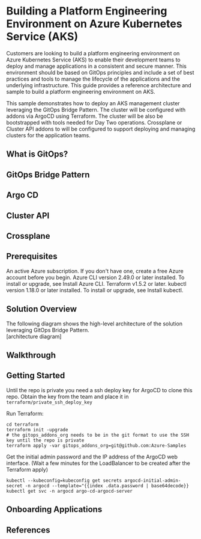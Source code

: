 # Building a Platform Engineering Environment on Azure Kubernetes Service (AKS)
Customers are looking to build a platform engineering environment on Azure Kubernetes Service (AKS) to enable their development teams to deploy and manage applications in a consistent and secure manner. This environment should be based on GitOps principles and include a set of best practices and tools to manage the lifecycle of the applications and the underlying infrastructure. This guide provides a reference architecture and sample to build a platform engineering environment on AKS.

This sample demonstrates how to deploy an AKS management cluster leveraging the GitOps Bridge Pattern.  The cluster will be configured with addons via ArgoCD using Terraform.  The cluster will be also be bootstrapped with tools needed for Day Two operations.  Crossplane or Cluster API addons to will be configured to support deploying and managing clusters for the application teams.

## What is GitOps?

## GitOps Bridge Pattern

## Argo CD

## Cluster API

## Crossplane



## Prerequisites
An active Azure subscription. If you don't have one, create a free Azure account before you begin.
Azure CLI version 2.49.0 or later installed. To install or upgrade, see Install Azure CLI.
Terraform v1.5.2 or later.
kubectl version 1.18.0 or later installed. To install or upgrade, see Install kubectl.


## Solution Overview
The following diagram shows the high-level architecture of the solution leveraging GitOps Bridge Pattern.  
[architecture diagram]


## Walkthrough

## Getting Started

Until the repo is private you need a ssh deploy key for ArgoCD to clone this repo.
Obtain the key from the team and place it in `terraform/private_ssh_deploy_key`

Run Terraform:

```
cd terraform
terraform init -upgrade
# the gitops_addons_org needs to be in the git format to use the SSH key until the repo is private
terraform apply -var gitops_addons_org=git@github.com:Azure-Samples
```

Get the initial admin password and the IP address of the ArgoCD web interface.
(Wait a few minutes for the LoadBalancer to be created after the Terraform apply)

```
kubectl --kubeconfig=kubeconfig get secrets argocd-initial-admin-secret -n argocd --template="{{index .data.password | base64decode}}
kubectl get svc -n argocd argo-cd-argocd-server
```

## Onboarding Applications 

## References